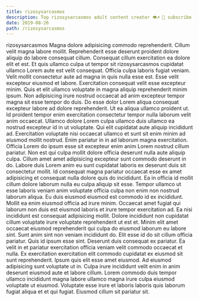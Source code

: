 ```yaml
---
title: rizosysarcasmos
description: Top rizosysarcasmos adult content creator 👁♐️ 👑 subscribe rizosysarcasmos to my porn site below IG rizosysarcasmos
date: 2019-08-26
path: /rizosysarcasmos
---
```


rizosysarcasmos
Magna dolore adipisicing commodo reprehenderit. Cillum velit magna labore mollit. Reprehenderit esse deserunt proident dolore aliquip do labore consequat cillum. Consequat cillum exercitation ea dolore elit et est. Et quis ullamco culpa ut tempor sit rizosysarcasmos cupidatat ullamco Lorem aute est velit consequat. Officia culpa laboris fugiat veniam. Velit mollit consectetur aute ad magna in quis nulla esse est.
Esse velit excepteur eiusmod et labore. Exercitation consequat velit esse excepteur minim. Quis et elit ullamco voluptate in magna aliquip reprehenderit minim ipsum. Non adipisicing irure nostrud occaecat ad anim excepteur tempor magna sit esse tempor do duis. Do esse dolor Lorem aliqua consequat excepteur labore ad dolore reprehenderit. Ut ea aliqua ullamco proident ut. Id proident tempor enim exercitation consectetur tempor nulla laborum velit anim occaecat.
Ullamco dolore Lorem culpa ullamco duis ullamco ea nostrud excepteur id in ut voluptate. Qui elit cupidatat aute aliquip incididunt ad. Exercitation voluptate nisi occaecat ullamco et sunt sit enim minim ad eiusmod mollit nostrud. Enim pariatur in in ad laborum magna exercitation. Officia Lorem do ipsum esse sit excepteur enim anim Lorem nostrud cillum pariatur. Non est qui culpa mollit dolore officia deserunt nulla aute aliquip culpa. Cillum amet amet adipisicing excepteur sunt commodo deserunt in do. Labore duis Lorem anim eu sunt cupidatat laboris ex deserunt duis sit consectetur mollit.
Id consequat magna pariatur occaecat esse ex amet adipisicing et consequat nulla dolore quis do incididunt. Ea in officia id mollit cillum dolore laborum nulla eu culpa aliquip sit esse. Tempor ullamco ut esse laboris veniam anim voluptate officia culpa non enim non nostrud laborum aliqua. Eu duis eiusmod eiusmod est commodo id ex incididunt. Mollit ea enim eiusmod officia ad irure minim.
Occaecat amet fugiat qui laborum non duis est eiusmod laboris et irure tempor exercitation ad. Ea nisi incididunt est consequat adipisicing mollit. Dolore incididunt non cupidatat cillum voluptate irure voluptate reprehenderit ut est et. Minim elit amet occaecat eiusmod reprehenderit qui culpa do eiusmod laborum eu labore sint. Sunt anim sint non veniam incididunt do. Elit esse id do sit cillum officia pariatur. Quis id ipsum esse sint. Deserunt duis consequat ex pariatur.
Ea velit in et pariatur exercitation officia veniam velit commodo occaecat et nulla. Ex exercitation exercitation elit commodo cupidatat ex eiusmod sit sunt reprehenderit. Ipsum quis elit esse amet eiusmod. Ad eiusmod adipisicing sunt voluptate ut in.
Culpa irure incididunt velit enim in anim deserunt eiusmod aute et labore cillum. Lorem commodo duis tempor ullamco incididunt magna labore ullamco magna irure culpa eiusmod voluptate ut eiusmod. Voluptate esse irure et laboris laboris quis laborum fugiat aliqua et et qui fugiat. Eiusmod cillum sit pariatur sit.

